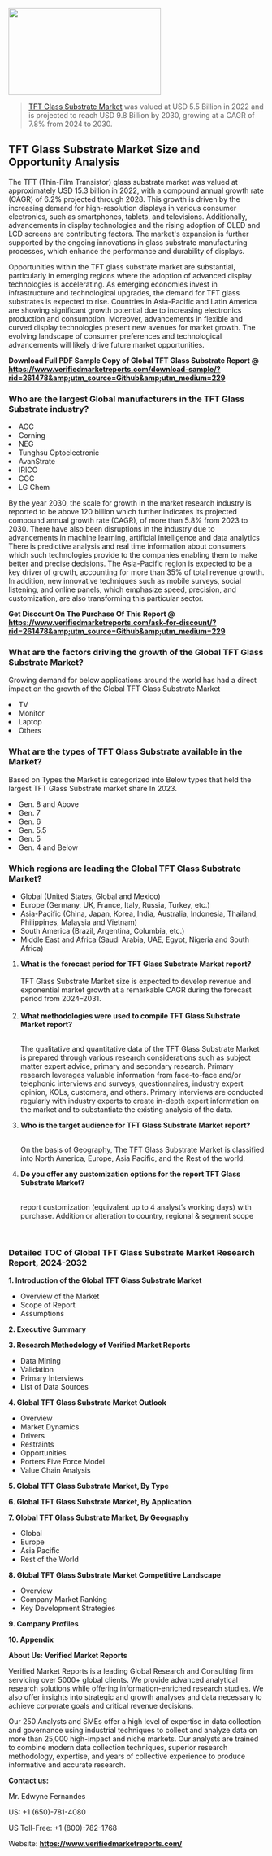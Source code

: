 <img src="https://ffe5etoiles.com/wp-content/uploads/2024/12/MST1-300x171.png" alt="" width="300" height="171" class="alignnone size-medium wp-image-20088" /><blockquote><p><p><a href="https://www.verifiedmarketreports.com/download-sample/?rid=261478&utm_source=Github&utm_medium=229" target="_blank">TFT Glass Substrate Market</a> was valued at USD 5.5 Billion in 2022 and is projected to reach USD 9.8 Billion by 2030, growing at a CAGR of 7.8% from 2024 to 2030.</p></blockquote><p><h2>TFT Glass Substrate Market Size and Opportunity Analysis</h2><p>The TFT (Thin-Film Transistor) glass substrate market was valued at approximately USD 15.3 billion in 2022, with a compound annual growth rate (CAGR) of 6.2% projected through 2028. This growth is driven by the increasing demand for high-resolution displays in various consumer electronics, such as smartphones, tablets, and televisions. Additionally, advancements in display technologies and the rising adoption of OLED and LCD screens are contributing factors. The market's expansion is further supported by the ongoing innovations in glass substrate manufacturing processes, which enhance the performance and durability of displays.</p><p>Opportunities within the TFT glass substrate market are substantial, particularly in emerging regions where the adoption of advanced display technologies is accelerating. As emerging economies invest in infrastructure and technological upgrades, the demand for TFT glass substrates is expected to rise. Countries in Asia-Pacific and Latin America are showing significant growth potential due to increasing electronics production and consumption. Moreover, advancements in flexible and curved display technologies present new avenues for market growth. The evolving landscape of consumer preferences and technological advancements will likely drive future market opportunities.</p></p><p class=""><strong>Download Full PDF Sample Copy of Global TFT Glass Substrate Report @ <a href="https://www.verifiedmarketreports.com/download-sample/?rid=261478&amp;utm_source=Github&amp;utm_medium=229" target="_blank">https://www.verifiedmarketreports.com/download-sample/?rid=261478&amp;utm_source=Github&amp;utm_medium=229</a></strong></p><h3 id="" class="">Who are the largest Global manufacturers in the TFT Glass Substrate industry?</h3><p><li>AGC</li><li> Corning</li><li> NEG</li><li> Tunghsu Optoelectronic</li><li> AvanStrate</li><li> IRICO</li><li> CGC</li><li> LG Chem</li></p><div class=""><div class="" dir="" data-message-author-role="" data-message-id="" data-message-model-slug=""><div class=""><div class=""><div class=""><div class="" dir="" data-message-author-role="" data-message-id="" data-message-model-slug=""><div class=""><div class=""><p>By the year 2030, the scale for growth in the market research industry is reported to be above 120 billion which further indicates its projected compound annual growth rate (CAGR), of more than 5.8% from 2023 to 2030. There have also been disruptions in the industry due to advancements in machine learning, artificial intelligence and data analytics There is predictive analysis and real time information about consumers which such technologies provide to the companies enabling them to make better and precise decisions. The Asia-Pacific region is expected to be a key driver of growth, accounting for more than 35% of total revenue growth. In addition, new innovative techniques such as mobile surveys, social listening, and online panels, which emphasize speed, precision, and customization, are also transforming this particular sector.</p><p><strong>Get Discount On The Purchase Of This Report @&nbsp; <a href="https://www.verifiedmarketreports.com/ask-for-discount/?rid=261478&amp;utm_source=Github&amp;utm_medium=229" target="_blank">https://www.verifiedmarketreports.com/ask-for-discount/?rid=261478&amp;utm_source=Github&amp;utm_medium=229</a></strong></p></div></div></div></div></div></div></div></div><h3 id="" class="">What are the factors driving the growth of the Global TFT Glass Substrate Market?</h3><p id="" class="">Growing demand for below applications around the world has had a direct impact on the growth of the Global TFT Glass Substrate Market</p><p id="" class=""><li>TV</li><li> Monitor</li><li> Laptop</li><li> Others</li></p><h3 id="" class="">What are the types of TFT Glass Substrate available in the Market?</h3><p id="" class="">Based on Types the Market is categorized into Below types that held the largest TFT Glass Substrate market share In 2023.</p><p id="" class=""><li>Gen. 8 and Above</li><li> Gen. 7</li><li> Gen. 6</li><li> Gen. 5.5</li><li> Gen. 5</li><li> Gen. 4 and Below</li></p><h3 id="" class="">Which regions are leading the Global TFT Glass Substrate Market?</h3><ul><li>Global (United States, Global and Mexico)</li><li>Europe (Germany, UK, France, Italy, Russia, Turkey, etc.)</li><li>Asia-Pacific (China, Japan, Korea, India, Australia, Indonesia, Thailand, Philippines, Malaysia and Vietnam)</li><li>South America (Brazil, Argentina, Columbia, etc.)</li><li>Middle East and Africa (Saudi Arabia, UAE, Egypt, Nigeria and South Africa)</li></ul><p><ol><li><strong>What is the forecast period for TFT Glass Substrate Market report?<br /></strong><br /><span data-sheets-root="1" data-sheets-value="{&quot;1&quot;:2,&quot;2&quot;:&quot;XXXX size is expected to develop revenue and exponential market growth at a remarkable CAGR during the forecast period from 2024&ndash;2030.&quot;}" data-sheets-userformat="{&quot;2&quot;:12674,&quot;4&quot;:{&quot;1&quot;:2,&quot;2&quot;:16776960},&quot;10&quot;:2,&quot;11&quot;:0,&quot;15&quot;:&quot;Arial&quot;,&quot;16&quot;:12}">TFT Glass Substrate Market size is expected to develop revenue and exponential market growth at a remarkable CAGR during the forecast period from 2024&ndash;2031.</span><br /><br /></li><li><strong>What methodologies were used to compile TFT Glass Substrate Market report?<br /><br /></strong><p>The qualitative and quantitative data of the&nbsp;TFT Glass Substrate Market is prepared through various research considerations such as subject matter expert advice, primary and secondary research. Primary research leverages valuable information from face-to-face and/or telephonic interviews and surveys, questionnaires, industry expert opinion, KOLs, customers, and others. Primary interviews are conducted regularly with industry experts to create in-depth expert information on the market and to substantiate the existing analysis of the data.&nbsp;</p></li><li><strong>Who is the target audience for TFT Glass Substrate Market report?<br /><br /></strong><p>On the basis of Geography, The&nbsp;TFT Glass Substrate Market is classified into North America, Europe, Asia Pacific, and the Rest of the world.</p></li><li><strong>Do you offer any customization options for the report TFT Glass Substrate Market?<br /><br /></strong><p>report customization (equivalent up to 4 analyst&rsquo;s working days) with purchase. Addition or alteration to country, regional &amp; segment scope</p><p>&nbsp;</p></li></ol></p><h3 id="" class="">Detailed TOC of Global TFT Glass Substrate Market Research Report, 2024-2032</h3><p id="" class=""><strong>1. Introduction of the Global TFT Glass Substrate Market</strong></p><ul><li>Overview of the Market</li><li>Scope of Report</li><li>Assumptions</li></ul><p id="" class=""><strong>2. Executive Summary</strong></p><p id="" class=""><strong>3. Research Methodology of&nbsp;Verified Market Reports</strong></p><ul><li>Data Mining</li><li>Validation</li><li>Primary Interviews</li><li>List of Data Sources</li></ul><p id="" class=""><strong>4. Global TFT Glass Substrate Market Outlook</strong></p><ul><li>Overview</li><li>Market Dynamics</li><li>Drivers</li><li>Restraints</li><li>Opportunities</li><li>Porters Five Force Model</li><li>Value Chain Analysis</li></ul><p id="" class=""><strong>5. Global TFT Glass Substrate Market, By&nbsp;Type</strong></p><p id="" class=""><strong>6. Global TFT Glass Substrate Market, By Application</strong></p><p id="" class=""><strong>7. Global TFT Glass Substrate Market, By Geography</strong></p><ul><li>Global</li><li>Europe</li><li>Asia Pacific</li><li>Rest of the World</li></ul><p id="" class=""><strong>8. Global TFT Glass Substrate Market Competitive Landscape</strong></p><ul><li>Overview</li><li>Company Market Ranking</li><li>Key Development Strategies</li></ul><p id="" class=""><strong>9. Company Profiles</strong></p><p id="" class=""><strong>10. Appendix</strong></p><p id="" class=""><strong>About Us: Verified Market Reports</strong></p><p id="" class="">Verified Market Reports is a leading Global Research and Consulting firm servicing over 5000+ global clients. We provide advanced analytical research solutions while offering information-enriched research studies. We also offer insights into strategic and growth analyses and data necessary to achieve corporate goals and critical revenue decisions.</p><p id="" class="">Our 250 Analysts and SMEs offer a high level of expertise in data collection and governance using industrial techniques to collect and analyze data on more than 25,000 high-impact and niche markets. Our analysts are trained to combine modern data collection techniques, superior research methodology, expertise, and years of collective experience to produce informative and accurate research.</p><p id="" class=""><strong>Contact us:</strong></p><p id="" class="">Mr. Edwyne Fernandes</p><p id="" class="">US: +1 (650)-781-4080</p><p id="" class="">US Toll-Free: +1 (800)-782-1768</p><p id="" class="">Website: <a target="" data-test-app-aware-link=""><strong>https://www.verifiedmarketreports.com/</strong></a></p>
